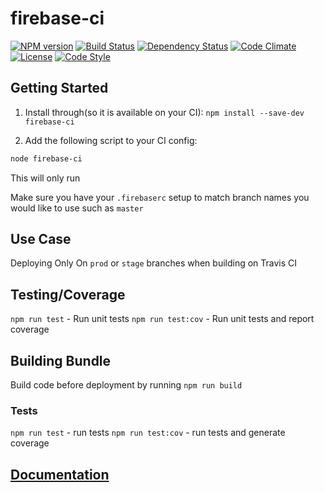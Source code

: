 # firebase-ci

[![NPM version][npm-image]][npm-url]
[![Build Status][travis-image]][travis-url]
[![Dependency Status][daviddm-image]][daviddm-url]
[![Code Climate][climate-image]][climate-url]
[![License][license-image]][license-url]
[![Code Style][code-style-image]][code-style-url]

## Getting Started


1. Install through(so it is available on your CI): `npm install --save-dev firebase-ci`
<!-- TODO: Mention other options such as after_success -->

2. Add the following script to your CI config:

  ```bash
  node firebase-ci
  ```
This will only run

Make sure you have your `.firebaserc` setup to match branch names you would like
to use such as `master`

## Use Case

Deploying Only On `prod` or `stage` branches when building on Travis CI

## Testing/Coverage

`npm run test` - Run unit tests
`npm run test:cov` - Run unit tests and report coverage

## Building Bundle

Build code before deployment by running `npm run build`

### Tests

`npm run test` - run tests
`npm run test:cov` - run tests and generate coverage

## [Documentation](https://prescottprue.github.com/firebase-ci)

[npm-image]: https://img.shields.io/npm/v/firebase-ci.svg?style=flat-square
[npm-url]: https://npmjs.org/package/firebase-ci
[travis-image]: https://img.shields.io/travis/prescottprue/firebase-ci/master.svg?style=flat-square
[travis-url]: https://travis-ci.org/prescottprue/firebase-ci
[daviddm-image]: https://img.shields.io/david/prescottprue/firebase-ci.svg?style=flat-square
[daviddm-url]: https://david-dm.org/prescottprue/firebase-ci
[climate-image]: https://img.shields.io/codeclimate/github/prescottprue/firebase-ci.svg?style=flat-square
[climate-url]: https://codeclimate.com/github/prescottprue/firebase-ci
[coverage-image]: https://img.shields.io/codeclimate/coverage/github/prescottprue/firebase-ci.svg?style=flat-square
[coverage-url]: https://codeclimate.com/github/prescottprue/firebase-ci
[license-image]: https://img.shields.io/npm/l/firebase-ci.svg?style=flat-square
[license-url]: https://github.com/prescottprue/firebase-ci/blob/master/LICENSE
[code-style-image]: https://img.shields.io/badge/code%20style-standard-brightgreen.svg?style=flat-square
[code-style-url]: http://standardjs.com/
